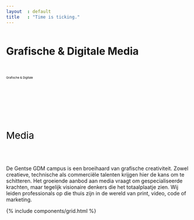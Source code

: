```yaml
---
layout  : default
title   : "Time is ticking."
---
```

<div class="container flex column maxed home">
    <div class="row flex column centered justified-c">
        <h1 class="ahs__title black xl padded-top-xxl padded-bottom-xl show-edge">
            <span class="blue">Grafische &amp; Digitale</span> Media
        </h1>
        <div class="svg-container ahs__title black xl padded-top-xxl padded-bottom-xl hide-edge">
            <div class="svg-box">
                <svg viewBox="0 0 900 100">
                    <symbol id="d-text">
                        <text text-anchor="left" x="0" y="72%" class="text--line">Grafische & Digitale</text>
                    </symbol>
                    <g class="g-ants">
                        <use xlink:href="#d-text"
                             class="text-copy"></use>
                    </g>
                </svg>
            </div>
            <div class="svg-box">
                <svg viewBox="0 0 270 110">
                    <symbol id="m-text">
                        <text text-anchor="left" x="0" y="72%" class="text--line">Media</text>
                    </symbol>
                    <g class="g-ants">
                        <use xlink:href="#m-text"
                             class="text-copy"></use>
                    </g>
                </svg>
            </div>
        </div>
        <div class="ahs__paragraph">
            <p class="intro padded-bottom-xl">
                De Gentse GDM campus is een broeihaard van grafische creativiteit. Zowel creatieve, technische als commerciële talenten krijgen hier de kans om te schitteren. Het groeiende aanbod aan media vraagt om gespecialiseerde krachten, maar tegelijk visionaire denkers die het totaalplaatje zien. Wij leiden professionals op die thuis zijn in de wereld van print, video, code of marketing.      
            </p>
        </div>
    </div>
    <div class="bg">
        <div class="shapes sh1"></div>
        <div class="shapes sh2"></div>
        <div class="content"></div>
        <div class="fadeout"></div>
    </div>
</div>
{% include components/grid.html %}